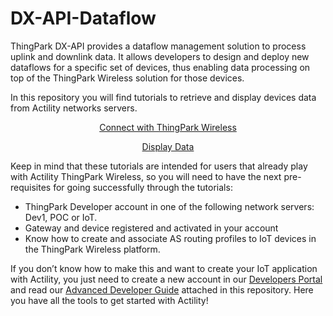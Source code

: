 # DX-API-Dataflow

ThingPark DX-API provides a dataflow management solution to process uplink and downlink data. It allows developers to design and deploy new dataflows for a specific set of devices, thus enabling data processing on top of the ThingPark Wireless solution for those devices.

In this repository you will find tutorials to retrieve and display devices data from Actility networks servers. 
<p align="center"><a href="https://github.com/ActilityConnectors/DX-API-Dataflow/tree/master/Connect%20with%20ThingPark%20Wireless">Connect with ThingPark Wireless</a> </p>
<p align="center"><a href="https://github.com/ActilityConnectors/DX-API-Dataflow/tree/master/Display%20Data">Display Data</a> </p>

Keep in mind that these tutorials are intended for users that already play with Actility ThingPark Wireless, so you will need to have the next pre-requisites for going successfully through the tutorials:
-	ThingPark Developer account in one of the following network servers: Dev1, POC or IoT.
-	Gateway and device registered and activated in your account
-	Know how to create and associate AS routing profiles to IoT devices in the ThingPark Wireless platform.

If you don’t know how to make this and want to create your IoT application with Actility, you just need to create a new account in our [Developers Portal](https://partners.thingpark.com/en) and read our [Advanced Developer Guide](https://github.com/ActilityConnectors/DX-API-Dataflow/blob/master/AdvancedThingParkDeveloperGuide_V4.pdf) attached in this repository. Here you have all the tools to get started with Actility!

